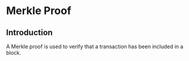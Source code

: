 # Merkle Proof

## Introduction

A Merkle proof is used to verify that a transaction has been included in a
block.